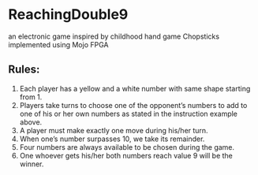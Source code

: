 # ReachingDouble9
an electronic game inspired by childhood hand game Chopsticks implemented using Mojo FPGA

## Rules:
1. Each player has a yellow and a white number with same shape starting from 1.
2. Players take turns to choose one of the opponent’s numbers to add to one of his or her own
numbers as stated in the instruction example above.
3. A player must make exactly one move during his/her turn.
4. When one’s number surpasses 10, we take its remainder.
5. Four numbers are always available to be chosen during the game.
6. One whoever gets his/her both numbers reach value 9 will be the winner.

